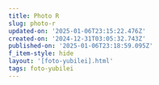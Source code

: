 ```yaml
---
title: Photo R
slug: photo-r
updated-on: '2025-01-06T23:15:22.476Z'
created-on: '2024-12-31T03:05:32.743Z'
published-on: '2025-01-06T23:18:59.095Z'
f_item-style: hide
layout: '[foto-yubilei].html'
tags: foto-yubilei
---
```



